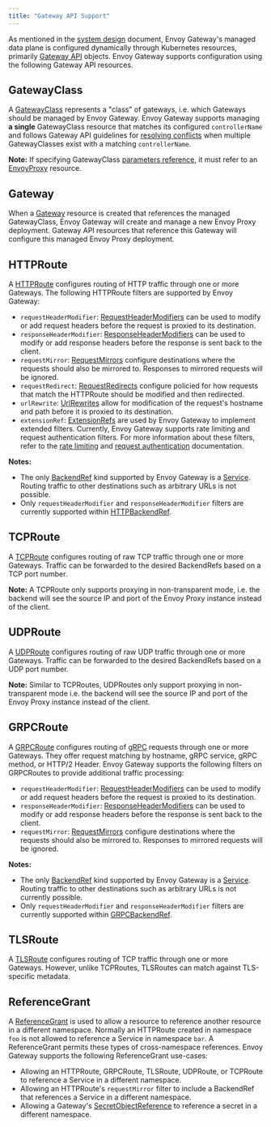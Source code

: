 ```yaml
---
title: "Gateway API Support"
---
```


As mentioned in the [system design][] document, Envoy Gateway's managed data plane is configured dynamically through
Kubernetes resources, primarily [Gateway API][] objects. Envoy Gateway supports configuration using the following Gateway API resources.

## GatewayClass

A [GatewayClass][] represents a "class" of gateways, i.e. which Gateways should be managed by Envoy Gateway.
Envoy Gateway supports managing __a single__ GatewayClass resource that matches its configured `controllerName` and
follows Gateway API guidelines for [resolving conflicts][] when multiple GatewayClasses exist with a matching
`controllerName`.

__Note:__ If specifying GatewayClass [parameters reference][], it must refer to an [EnvoyProxy][] resource.

## Gateway

When a [Gateway][] resource is created that references the managed GatewayClass, Envoy Gateway will create and manage a
new Envoy Proxy deployment. Gateway API resources that reference this Gateway will configure this managed Envoy Proxy
deployment.

## HTTPRoute

A [HTTPRoute][] configures routing of HTTP traffic through one or more Gateways. The following HTTPRoute filters are
supported by Envoy Gateway:

- `requestHeaderModifier`: [RequestHeaderModifiers][http-filter]
  can be used to modify or add request headers before the request is proxied to its destination.
- `responseHeaderModifier`: [ResponseHeaderModifiers][http-filter]
  can be used to modify or add response headers before the response is sent back to the client.
- `requestMirror`: [RequestMirrors][http-filter]
  configure destinations where the requests should also be mirrored to. Responses to mirrored requests will be ignored.
- `requestRedirect`: [RequestRedirects][http-filter]
  configure policied for how requests that match the HTTPRoute should be modified and then redirected.
- `urlRewrite`: [UrlRewrites][http-filter]
  allow for modification of the request's hostname and path before it is proxied to its destination.
- `extensionRef`: [ExtensionRefs][] are used by Envoy Gateway to implement extended filters. Currently, Envoy Gateway
  supports rate limiting and request authentication filters. For more information about these filters, refer to the
  [rate limiting][] and [request authentication][] documentation.

__Notes:__
- The only [BackendRef][] kind supported by Envoy Gateway is a [Service][]. Routing traffic to other destinations such
  as arbitrary URLs is not possible.
- Only `requestHeaderModifier` and `responseHeaderModifier` filters are currently supported within [HTTPBackendRef][].

## TCPRoute

A [TCPRoute][] configures routing of raw TCP traffic through one or more Gateways. Traffic can be forwarded to the
desired BackendRefs based on a TCP port number.

__Note:__ A TCPRoute only supports proxying in non-transparent mode, i.e. the backend will see the source IP and port of
the Envoy Proxy instance instead of the client.

## UDPRoute

A [UDPRoute][] configures routing of raw UDP traffic through one or more Gateways. Traffic can be forwarded to the
desired BackendRefs based on a UDP port number.

__Note:__ Similar to TCPRoutes, UDPRoutes only support proxying in non-transparent mode i.e. the backend will see the
source IP and port of the Envoy Proxy instance instead of the client.

## GRPCRoute

A [GRPCRoute][] configures routing of [gRPC][] requests through one or more Gateways. They offer request matching by
hostname, gRPC service, gRPC method, or HTTP/2 Header. Envoy Gateway supports the following filters on GRPCRoutes to
provide additional traffic processing:

- `requestHeaderModifier`: [RequestHeaderModifiers][grpc-filter]
  can be used to modify or add request headers before the request is proxied to its destination.
- `responseHeaderModifier`: [ResponseHeaderModifiers][grpc-filter]
  can be used to modify or add response headers before the response is sent back to the client.
- `requestMirror`: [RequestMirrors][grpc-filter]
  configure destinations where the requests should also be mirrored to. Responses to mirrored requests will be ignored.

__Notes:__
- The only [BackendRef][grpc-filter] kind supported by Envoy Gateway is a [Service][]. Routing traffic to other
  destinations such as arbitrary URLs is not currently possible.
- Only `requestHeaderModifier` and `responseHeaderModifier` filters are currently supported within [GRPCBackendRef][].

## TLSRoute

A [TLSRoute][] configures routing of TCP traffic through one or more Gateways. However, unlike TCPRoutes, TLSRoutes
can match against TLS-specific metadata.

## ReferenceGrant

A [ReferenceGrant][] is used to allow a resource to reference another resource in a different namespace. Normally an
HTTPRoute created in namespace `foo` is not allowed to reference a Service in namespace `bar`. A ReferenceGrant permits
these types of cross-namespace references. Envoy Gateway supports the following ReferenceGrant use-cases:

- Allowing an HTTPRoute, GRPCRoute, TLSRoute, UDPRoute, or TCPRoute to reference a Service in a different namespace.
- Allowing an HTTPRoute's `requestMirror` filter to include a BackendRef that references a Service in a different
  namespace.
- Allowing a Gateway's [SecretObjectReference][] to reference a secret in a different namespace.

[system design]: ../../../contributions/design/system-design
[Gateway API]: https://gateway-api.sigs.k8s.io/
[GatewayClass]: https://gateway-api.sigs.k8s.io/reference/1.4/spec/#gatewayclass
[parameters reference]: https://gateway-api.sigs.k8s.io/reference/1.4/spec#ParametersReference
[Gateway]: https://gateway-api.sigs.k8s.io/reference/1.4/spec#Gateway
[HTTPRoute]: https://gateway-api.sigs.k8s.io/reference/1.4/spec#HTTPRoute
[Service]: https://kubernetes.io/docs/concepts/services-networking/service/
[BackendRef]: https://gateway-api.sigs.k8s.io/reference/1.4/spec#BackendRef
[HTTPBackendRef]: https://gateway-api.sigs.k8s.io/reference/1.4/spec#HTTPBackendRef
[TCPRoute]: https://gateway-api.sigs.k8s.io/reference/1.4/spec#gateway.networking.k8s.io/v1alpha2.TCPRoute
[UDPRoute]: https://gateway-api.sigs.k8s.io/reference/1.4/spec#gateway.networking.k8s.io/v1alpha2.UDPRoute
[GRPCRoute]: https://gateway-api.sigs.k8s.io/reference/1.4/spec#gateway.networking.k8s.io/v1alpha2.GRPCRoute
[GRPCBackendRef]: https://gateway-api.sigs.k8s.io/reference/1.4/spec#GRPCBackendRef
[gRPC]: https://grpc.io/
[TLSRoute]: https://gateway-api.sigs.k8s.io/reference/1.4/spec/#tlsroute
[ReferenceGrant]: https://gateway-api.sigs.k8s.io/reference/1.4/spec#gateway.networking.k8s.io/v1alpha2.ReferenceGrant
[SecretObjectReference]: https://gateway-api.sigs.k8s.io/reference/1.4/spec#SecretObjectReference
[rate limiting]: ../../../contributions/design/rate-limit
[request authentication]: ../security/jwt-authentication
[EnvoyProxy]: ../../../api/extension_types#envoyproxy
[resolving conflicts]: https://gateway-api.sigs.k8s.io/concepts/guidelines/?h=conflict#conflicts
[ExtensionRefs]: https://gateway-api.sigs.k8s.io/reference/1.4/spec#HTTPRouteFilterType
[grpc-filter]: https://gateway-api.sigs.k8s.io/reference/1.4/spec#gateway.networking.k8s.io/v1alpha2.GRPCRouteFilter
[http-filter]: https://gateway-api.sigs.k8s.io/reference/1.4/spec#HTTPRouteFilter
